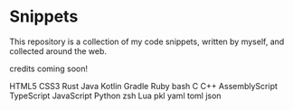 # Snippets

This repository is a collection of my code snippets, written by myself, and collected around the web.

credits coming soon!

HTML5
CSS3
Rust
Java
Kotlin
Gradle
Ruby
bash
C
C++
AssemblyScript
TypeScript
JavaScript
Python
zsh
Lua
pkl
yaml
toml
json
